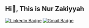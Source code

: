 ## Hi👋, This is Nur Zakiyyah
[![Linkedin Badge](https://img.shields.io/badge/-NurZakiyyah-0072b1?style=flat&logo=Linkedin&logoColor=white&link=https://www.linkedin.com/in/nur-zakiyyah-/)](https://www.linkedin.com/in/nur-zakiyyah)
[![Gmail Badge](https://img.shields.io/badge/-liazakiyyah08@gmail.com-c14438?style=flat&logo=Gmail&logoColor=white&link=mailto:liazakiyyah08@gmail.com)](mailto:liazakiyyah08@gmail.com)




